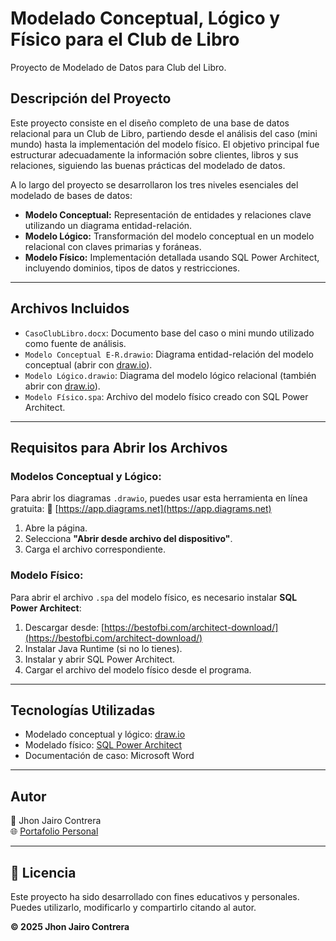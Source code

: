 # Modelado Conceptual, Lógico y Físico para el Club de Libro
Proyecto de Modelado de Datos para Club del Libro.

## Descripción del Proyecto

Este proyecto consiste en el diseño completo de una base de datos relacional para un Club de Libro, partiendo desde el análisis del caso (mini mundo) hasta la implementación del modelo físico. El objetivo principal fue estructurar adecuadamente la información sobre clientes, libros y sus relaciones, siguiendo las buenas prácticas del modelado de datos.

A lo largo del proyecto se desarrollaron los tres niveles esenciales del modelado de bases de datos:

- **Modelo Conceptual:** Representación de entidades y relaciones clave utilizando un diagrama entidad-relación.
- **Modelo Lógico:** Transformación del modelo conceptual en un modelo relacional con claves primarias y foráneas.
- **Modelo Físico:** Implementación detallada usando SQL Power Architect, incluyendo dominios, tipos de datos y restricciones.

---

## Archivos Incluidos

- `CasoClubLibro.docx`: Documento base del caso o mini mundo utilizado como fuente de análisis.
- `Modelo Conceptual E-R.drawio`: Diagrama entidad-relación del modelo conceptual (abrir con [draw.io](https://app.diagrams.net/)).
- `Modelo Lógico.drawio`: Diagrama del modelo lógico relacional (también abrir con [draw.io](https://app.diagrams.net/)).
- `Modelo Físico.spa`: Archivo del modelo físico creado con SQL Power Architect.

---

## Requisitos para Abrir los Archivos

### Modelos Conceptual y Lógico:
Para abrir los diagramas `.drawio`, puedes usar esta herramienta en línea gratuita:
🔗 [https://app.diagrams.net](https://app.diagrams.net)

1. Abre la página.
2. Selecciona **"Abrir desde archivo del dispositivo"**.
3. Carga el archivo correspondiente.

### Modelo Físico:
Para abrir el archivo `.spa` del modelo físico, es necesario instalar **SQL Power Architect**:

1. Descargar desde: [https://bestofbi.com/architect-download/](https://bestofbi.com/architect-download/)
2. Instalar Java Runtime (si no lo tienes).
3. Instalar y abrir SQL Power Architect.
4. Cargar el archivo del modelo físico desde el programa.

---

## Tecnologías Utilizadas

- Modelado conceptual y lógico: [draw.io](https://app.diagrams.net/)
- Modelado físico: [SQL Power Architect](https://bestofbi.com/architect-download/)
- Documentación de caso: Microsoft Word

---

## Autor

👤 Jhon Jairo Contrera  
🌐 [Portafolio Personal](https://pagina-web-personal-nu.vercel.app/)

---

## 📄 Licencia

Este proyecto ha sido desarrollado con fines educativos y personales.  
Puedes utilizarlo, modificarlo y compartirlo citando al autor.

**© 2025 Jhon Jairo Contrera**
